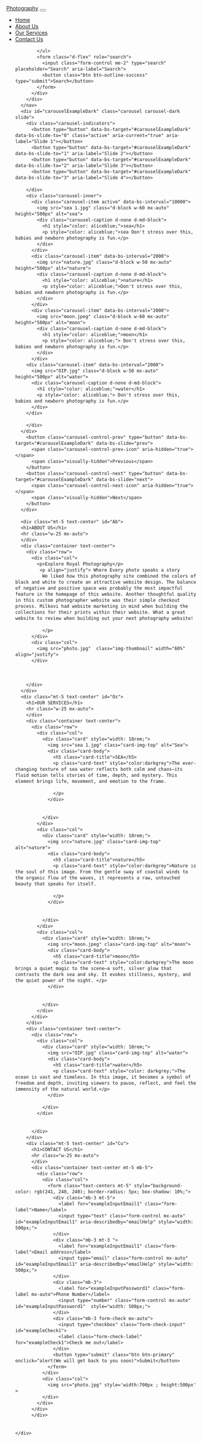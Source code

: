 <!doctype html>
<html lang="en">
  <head>
    <meta charset="utf-8">
    <meta name="viewport" content="width=device-width, initial-scale=1">
    <title>Bootstrap demo</title>
    <link href="https://cdn.jsdelivr.net/npm/bootstrap@5.3.3/dist/css/bootstrap.min.css" rel="stylesheet" integrity="sha384-QWTKZyjpPEjISv5WaRU9OFeRpok6YctnYmDr5pNlyT2bRjXh0JMhjY6hW+ALEwIH" crossorigin="anonymous">
  </head>
  <body>
    <script src="https://cdn.jsdelivr.net/npm/bootstrap@5.3.3/dist/js/bootstrap.bundle.min.js" integrity="sha384-YvpcrYf0tY3lHB60NNkmXc5s9fDVZLESaAA55NDzOxhy9GkcIdslK1eN7N6jIeHz" crossorigin="anonymous">
    </script>
    <nav class="navbar navbar-expand-lg bg-body-tertiary">
        <div class="container-fluid">
          <a class="navbar-brand" href="bootstrap.html">Photography</a>
          <button class="navbar-toggler" type="button" data-bs-toggle="collapse" data-bs-target="#navbarSupportedContent" aria-controls="navbarSupportedContent" aria-expanded="false" aria-label="Toggle navigation">
            <span class="navbar-toggler-icon"></span>
          </button>
          <div class="collapse navbar-collapse" id="navbarSupportedContent">
            <ul class="navbar-nav ms-auto mb-2 mb-lg-0">
              <li class="nav-item">
                <a class="nav-link active" aria-current="page" href="bootstrap.html">Home</a>
              </li>
              <li class="nav-item">
                <a class="nav-link" href="bootstrap.html#Ab">About Us</a>
              </li>
              <li class="nav-item">
                <a class="nav-link" aria-disabled="true" href="bootstrap.html#Os">Our Services</a>
              </li>
              <li class="nav-item">
                <a class="nav-link" href="bootstrap.html#Cu">Contact Us</a>
              </li>
            
              
            </ul>
            <form class="d-flex" role="search">
              <input class="form-control me-2" type="search" placeholder="Search" aria-label="Search">
              <button class="btn btn-outline-success" type="submit">Search</button>
            </form>
          </div>
        </div>
      </nav>
      <div id="carouselExampleDark" class="carousel carousel-dark slide">
        <div class="carousel-indicators">
          <button type="button" data-bs-target="#carouselExampleDark" data-bs-slide-to="0" class="active" aria-current="true" aria-label="Slide 1"></button>
          <button type="button" data-bs-target="#carouselExampleDark" data-bs-slide-to="1" aria-label="Slide 2"></button>
          <button type="button" data-bs-target="#carouselExampleDark" data-bs-slide-to="2" aria-label="Slide 3"></button>
          <button type="button" data-bs-target="#carouselExampleDark" data-bs-slide-to="3" aria-label="Slide 4"></button>
     
        </div>
        <div class="carousel-inner">
          <div class="carousel-item active" data-bs-interval="10000">
            <img src="sea 1.jpg" class="d-block w-60 mx-auto" height="500px" alt="sea">
            <div class="carousel-caption d-none d-md-block">
              <h1 style="color: aliceblue;">sea</h1>
              <p style="color: aliceblue;">sea Don't stress over this, babies and newborn photography is fun.</p>
            </div>
          </div>
          <div class="carousel-item" data-bs-interval="2000">
            <img src="nature.jpg" class="d-block w-50 mx-auto" height="500px" alt="nature">
            <div class="carousel-caption d-none d-md-block">
              <h1 style="color: aliceblue;">nature</h1>
              <p style="color: aliceblue;">Don't stress over this, babies and newborn photography is fun.</p>
            </div>
          </div>
          <div class="carousel-item" data-bs-interval="2000">
            <img src="moon.jpeg" class="d-block w-60 mx-auto" height="500px" alt="moon">
            <div class="carousel-caption d-none d-md-block">
              <h1 style="color: aliceblue;">moon</h1>
              <p style="color: aliceblue;"> Don't stress over this, babies and newborn photography is fun.</p>
            </div>
          </div>
        <div class="carousel-item" data-bs-interval="2000">
          <img src="OIP.jpg" class="d-block w-50 mx-auto" height="500px" alt="water">
          <div class="carousel-caption d-none d-md-block">
            <h1 style="color: aliceblue;">water</h1>
            <p style="color: aliceblue;"> Don't stress over this, babies and newborn photography is fun.</p>
          </div>
        </div>
      
        </div>
      </div>
        <button class="carousel-control-prev" type="button" data-bs-target="#carouselExampleDark" data-bs-slide="prev">
          <span class="carousel-control-prev-icon" aria-hidden="true"></span>
          <span class="visually-hidden">Previous</span>
        </button>
        <button class="carousel-control-next" type="button" data-bs-target="#carouselExampleDark" data-bs-slide="next">
          <span class="carousel-control-next-icon" aria-hidden="true"></span>
          <span class="visually-hidden">Next</span>
        </button>
      </div>

      <div class="mt-5 text-center" id="Ab">
      <h1>ABOUT US</h1>
      <hr class="w-25 mx-auto">
      </div>
      <div class="container text-center">
        <div class="row">
          <div class="col">
            <p>Explore Royal Photography</p>
             <p align="justify"> Where Every photo speaks a story 
              We liked how this photography site combined the colors of black and white to create an attractive website design. The balance of negative and positive space was probably the most impactful feature in the homepage of this website. Another thoughtful quality in this custom photographer website was their simple checkout process. Milkovi had website marketing in mind when building the collections for their prints within their website. What a great website to review when building out your next photography website!

              </p>
          </div>
          <div class="col">
            <img src="photo.jpg"  class="img-thumbnail" width="60%" align="justify">
          </div>
          

         
        </div>
      </div>
      <div class="mt-5 text-center" id="Os">
        <h1>OUR SERVICES</h1>
        <hr class="w-25 mx-auto">
        </div>
        <div class="container text-center">
          <div class="row">
            <div class="col">
              <div class="card" style="width: 18rem;">
                <img src="sea 1.jpg" class="card-img-top" alt="Sea">
                <div class="card-body">
                  <h5 class="card-title">SEA</h5>
                  <p class="card-text" style="color:darkgrey">The ever-changing texture of sea water reflects both calm and chaos—its fluid motion tells stories of time, depth, and mystery. This element brings life, movement, and emotion to the frame.

                  </p>
                </div>
               
                
              </div>
            </div>
            <div class="col">
              <div class="card" style="width: 18rem;">
                <img src="nature.jpg" class="card-img-top" alt="nature">
                <div class="card-body">
                  <h5 class="card-title">nature</h5>
                  <p class="card-text" style="color:darkgrey">Nature is the soul of this image. From the gentle sway of coastal winds to the organic flow of the waves, it represents a raw, untouched beauty that speaks for itself.

                  </p>
                </div>
                
                
              </div>
            </div>
            <div class="col">
              <div class="card" style="width: 18rem;">
                <img src="moon.jpeg" class="card-img-top" alt="moon">
                <div class="card-body">
                  <h5 class="card-title">moon</h5>
                  <p class="card-text" style="color:darkgrey">The moon brings a quiet magic to the scene—a soft, silver glow that contrasts the dark sea and sky. It evokes stillness, mystery, and the quiet power of the night. </p>
                </div>
               
                
              </div>
            </div>
          </div>
        </div>
        <div class="container text-center">
          <div class="row">
            <div class="col">
              <div class="card" style="width: 18rem;">
                <img src="OIP.jpg" class="card-img-top" alt="water">
                <div class="card-body">
                  <h5 class="card-title">water</h5>
                  <p class="card-text" style="color: darkgrey;">The ocean is vast and timeless. In this image, it becomes a symbol of freedom and depth, inviting viewers to pause, reflect, and feel the immensity of the natural world.</p>
                </div>
                
              </div>
            </div>
           
            
          </div>
        </div>
        <div class="mt-5 text-center" id="Cu">
          <h1>CONTACT US</h1>
          <hr class="w-25 mx-auto">
          </div>
          <div class="container text-center mt-5 mb-5">
            <div class="row">
              <div class="col">
                <form class="text-centers mt-5" style="background-color: rgb(241, 240, 240); border-radius: 5px; box-shadow: 10%;">
                  <div class="mb-3 mt-5">
                    <label for="exampleInputEmail1" class="form-label">Name</label>
                    <input type="text" class="form-control mx-auto" id="exampleInputEmail1" aria-describedby="emailHelp" style="width: 500px;">
                  </div>
                  <div class="mb-3 mt-3 ">
                    <label for="exampleInputEmail1" class="form-label">Email address</label>
                    <input type="email" class="form-control mx-auto" id="exampleInputEmail1" aria-describedby="emailHelp" style="width: 500px;">
                  </div>
                  <div class="mb-3">
                    <label for="exampleInputPassword1" class="form-label mx-auto">Phone Number</label>
                    <input type="number" class="form-control mx-auto" id="exampleInputPassword1"  style="width: 500px;">
                  </div>
                  <div class="mb-3 form-check mx-auto">
                    <input type="checkbox" class="form-check-input" id="exampleCheck1">
                    <label class="form-check-label" for="exampleCheck1">Check me out</label>
                  </div>
                  <button type="submit" class="btn btn-primary" onclick="alert(We will get back to you soon)">Submit</button>
                </form>
              </div>
              <div class="col">
                <img src="photo.jpg" style='width:700px ; height:500px' >
              </div>
            </div>
          </div>
          </div>


    </div>
  </body>

</html>
